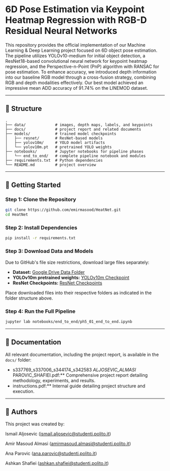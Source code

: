# 6D Pose Estimation via Keypoint Heatmap Regression with RGB-D Residual Neural Networks

This repository provides the official implementation of our Machine Learning & Deep Learning project focused on 6D object pose estimation. The pipeline utilizes YOLOv10-medium for initial object detection, a ResNet18-based convolutional neural network for keypoint heatmap regression, and the Perspective-n-Point (PnP) algorithm with RANSAC for pose estimation. To enhance accuracy, we introduced depth information into our baseline RGB model through a cross-fusion strategy, combining RGB and depth modalities effectively. Our best model achieved an impressive mean ADD accuracy of 91.74% on the LINEMOD dataset.

---

## 📂 Structure

```
.
├── data/             # images, depth maps, labels, and keypoints
├── docs/             # project report and related documents
├── models/           # trained model checkpoints
│   ├── resnet/       # ResNet-based models
│   ├── yolov10m/     # YOLO model artifacts
│   └── yolov10m.pt   # pretrained YOLO weights
├── notebooks/        # Jupyter notebooks for pipeline phases
│   └── end_to_end/   # complete pipeline notebook and modules
├── requirements.txt  # Python dependencies
└── README.md         # project overview
```

---

## 🚀 Getting Started

### Step 1: Clone the Repository

```bash
git clone https://github.com/emirmasood/HeatNet.git
cd HeatNet
```

### Step 2: Install Dependencies

```bash
pip install -r requirements.txt
```

### Step 3: Download Data and Models

Due to GitHub's file size restrictions, download large files separately:

* **Dataset:** [Google Drive Data Folder](https://drive.google.com/drive/folders/1bMuIT9NpPXCQPV6SGFvr6aIEn42B3BZ-?usp=sharing)
* **YOLOv10m pretrained weights:** [YOLOv10m Checkpoint](https://drive.google.com/file/d/1mRdriU3u85oxcL0CPeIhJBxX795iENse/view?usp=drive_link)
* **ResNet Checkpoints:** [ResNet Checkpoints](https://drive.google.com/drive/folders/14pTckwpHFnaL27vCwQ3DRbv9XOCgZZOM?usp=drive_link)

Place downloaded files into their respective folders as indicated in the folder structure above.

### Step 4: Run the Full Pipeline

```bash
jupyter lab notebooks/end_to_end/ph5_01_end_to_end.ipynb
```

---

## 📜 Documentation

All relevant documentation, including the project report, is available in the `docs/` folder:

* s337769_s337006_s344174_s342583 _ALJOSEVIC_ALMASI_ PAROVIC_SHAFIEI.pdf:** Comprehensive project report detailing methodology, experiments, and results.
* instructions.pdf:** Internal guide detailing project structure and execution.

---

## 👥 Authors
This project was created by:

Ismail Aljosevic (ismail.aljosevic@studenti.polito.it)

Amir Masoud Almasi (amirmasoud.almasi@studenti.polito.it)

Ana Parovic (ana.parovic@studenti.polito.it)

Ashkan Shafiei (ashkan.shafiei@studenti.polito.it)
